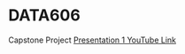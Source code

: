 # DATA606
Capstone Project 
[Presentation 1 YouTube Link](https://www.youtube.com/watch?v=U-xCLGhcbqE)

